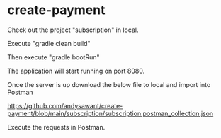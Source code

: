 # create-payment

Check out the project "subscription" in local.

Execute "gradle clean build"

Then execute "gradle bootRun"

The application will start running on port 8080.

Once the server is up download the below file to local and import into Postman

https://github.com/andysawant/create-payment/blob/main/subscription/subscription.postman_collection.json

Execute the requests in Postman.

